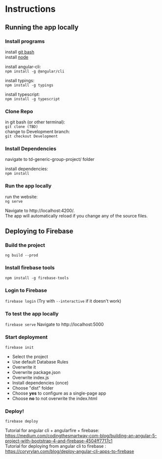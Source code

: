 # Instructions
## Running the app locally
### Install programs

install [git bash][git bash]  
install [node][node]

install angular-cli:  
```npm install -g @angular/cli``` 

install typings:  
```npm install -g typings```

install typescript:  
```npm install -g typescript``` 

### Clone Repo
in git bash (or other terminal):  
```git clone (TBD)```  
change to Development branch:  
```git checkout Development```

### Install Dependencies
navigate to td-generic-group-project/ folder  

install dependencies:  
```npm install``` 

### Run the app locally
run the website:  
```ng serve```  

Navigate to http://localhost:4200/.  
The app will automatically reload if you change any of the source files.  

## Deploying to Firebase
### Build the project
```ng build --prod```

### Install firebase tools
```npm install -g firebase-tools```

### Login to Firebase
```firebase login``` (Try with ```--interactive``` if it doesn't work)

### To test the app locally
```firebase serve```
Navigate to http://localhost:5000

### Start deployment
```firebase init```
* Select the project
* Use default Database Rules
* Overwrite it
* Overwrite package.json
* Overwrite index.js
* Install dependencies (once)
* Choose "dist" folder
* Choose __yes__ to configure as a single-page app
* Choose __no__ to not overwrite the index.html


### Deploy!
```firebase deploy```

[git bash]: https://git-scm.com/downloads  
[node]: https://nodejs.org/en/  

Tutorial for angular cli + angularfire + firebase: https://medium.com/codingthesmartway-com-blog/building-an-angular-5-project-with-bootstrap-4-and-firebase-4504ff7717c1  
Tutorial for deploying from angular cli to firebase : https://coryrylan.com/blog/deploy-angular-cli-apps-to-firebase
